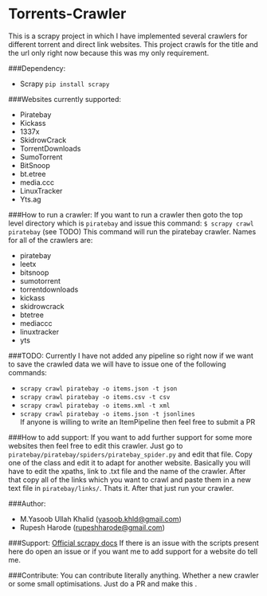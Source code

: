 Torrents-Crawler
================

This is a scrapy project in which I have implemented several crawlers for different torrent and direct link websites. This project crawls for the title and the url only right now because this was my only requirement.  

###Dependency:
- Scrapy ```pip install scrapy```

###Websites currently supported:
- Piratebay
- Kickass
- 1337x
- SkidrowCrack
- TorrentDownloads
- SumoTorrent
- BitSnoop
- bt.etree
- media.ccc
- LinuxTracker
- Yts.ag

###How to run a crawler:
If you want to run a crawler then goto the top level directory which is ```piratebay``` and issue this command:
```$ scrapy crawl piratebay``` (see TODO)
This command will run the piratebay crawler.
Names for all of the crawlers are:
- piratebay
- leetx
- bitsnoop
- sumotorrent
- torrentdownloads
- kickass
- skidrowcrack
- btetree
- mediaccc
- linuxtracker
- yts

###TODO:
Currently I have not added any pipeline so right now if we want to save the crawled data we will have to issue one of the following commands:
- ```scrapy crawl piratebay -o items.json -t json```  
- ```scrapy crawl piratebay -o items.csv -t csv```  
- ```scrapy crawl piratebay -o items.xml -t xml```  
- ```scrapy crawl piratebay -o items.json -t jsonlines```  
If anyone is willing to write an ItemPipeline then feel free to submit a PR

###How to add support:
If you want to add further support for some more websites then feel free to edit this crawler. Just go to ```piratebay/piratebay/spiders/piratebay_spider.py``` and edit that file. Copy one of the class and edit it to adapt for another website. Basically you will have to edit the xpaths, link to .txt file and the name of the crawler. After that copy all of the links which you want to crawl and paste them in a new text file in ```piratebay/links/```. Thats it. After that just run your crawler.

###Author:
- M.Yasoob Ullah Khalid (yasoob.khld@gmail.com)
- Rupesh Harode (rupeshharode@gmail.com)

###Support:
[Official scrapy docs](http://doc.scrapy.org/en/latest/intro/tutorial.html)
If there is an issue with the scripts present here do open an issue or if you want me to add support for a website do tell me.

###Contribute:
You can contribute literally anything. Whether a new crawler or some small optimisations. Just do a PR and make this .
